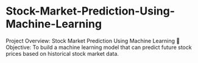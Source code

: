 # Stock-Market-Prediction-Using-Machine-Learning
Project Overview: Stock Market Prediction Using Machine Learning 🧠 Objective: To build a machine learning model that can predict future stock prices based on historical stock market data. 
